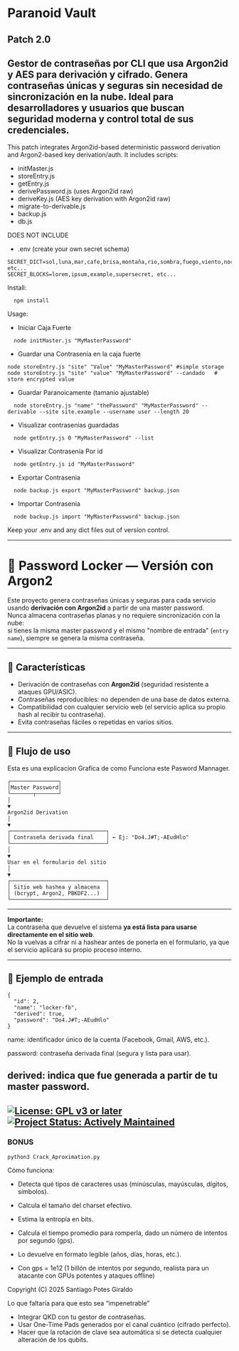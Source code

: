 # Paranoid Vault 
Patch 2.0
--------------------
Gestor de contraseñas por CLI que usa Argon2id y AES para derivación y cifrado. Genera contraseñas únicas y seguras sin necesidad de sincronización en la nube. Ideal para desarrolladores y usuarios que buscan seguridad moderna y control total de sus credenciales.
----
This patch integrates Argon2id-based deterministic password derivation and Argon2-based key derivation/auth.
It includes scripts:
- initMaster.js
- storeEntry.js
- getEntry.js
- derivePassword.js (uses Argon2id raw)
- deriveKey.js (AES key derivation with Argon2id raw)
- migrate-to-derivable.js
- backup.js
- db.js

DOES NOT INCLUDE 
- .env (create your own secret schema)
```
SECRET_DICT=sol,luna,mar,cafe,brisa,montaña,rio,sombra,fuego,viento,noche,dia,camino,trazo,clave,nexo,puerta,llave,eco,pulso, etc...
SECRET_BLOCKS=lorem,ipsum,example,supersecret, etc... 
```
Install:
```
  npm install
```
Usage:
* Iniciar Caja Fuerte
```
  node initMaster.js "MyMasterPassword" 
``` 
* Guardar una Contrasenia en la caja fuerte
``` 
node storeEntry.js "site" "Value" "MyMasterPassword" #simple storage
node storeEntry.js "site" "value" "MyMasterPassword" --candado   # store encrypted value
```
* Guardar Paranoicamente (tamanio ajustable)
```
  node storeEntry.js "name" "thePassword" "MyMasterPassword" --derivable --site site.example --username user --length 20
```
* Visualizar contrasenias guardadas
```
  node getEntry.js 0 "MyMasterPassword" --list
```
* Visualizar Contrasenia Por id
```
  node getEntry.js id "MyMasterPassword"
```
* Exportar Contrasenia
```
  node backup.js export "MyMasterPassword" backup.json
```
* Importar Contrasenia
```
  node backup.js import "MyMasterPassword" backup.json
```

Keep your .env and any dict files out of version control.

---
# 🔐 Password Locker — Versión con Argon2

Este proyecto genera contraseñas únicas y seguras para cada servicio usando **derivación con Argon2id** a partir de una master password.  
Nunca almacena contraseñas planas y no requiere sincronización con la nube:  
si tienes la misma master password y el mismo "nombre de entrada" (`entry name`), siempre se genera la misma contraseña.

---

## 🚀 Características
- Derivación de contraseñas con **Argon2id** (seguridad resistente a ataques GPU/ASIC).
- Contraseñas reproducibles: no dependen de una base de datos externa.
- Compatibilidad con cualquier servicio web (el servicio aplica su propio hash al recibir tu contraseña).
- Evita contraseñas fáciles o repetidas en varios sitios.

---

## 📌 Flujo de uso
Esta es una explicacion Grafica de como Funciona este Pasword Mannager.
```
┌───────────────┐
│Master Password│
└───────┬───────┘
│
▼
Argon2id Derivation
│
▼
┌──────────────────────────────┐
│ Contraseña derivada final    │ ← Ej: "Do4.J#T;-AEudHlo"
└──────────────────────────────┘
│
▼
Usar en el formulario del sitio
│
▼
┌──────────────────────────────┐
│ Sitio web hashea y almacena  │
│ (bcrypt, Argon2, PBKDF2...)  │
└──────────────────────────────┘
```
---
**Importante:**  
La contraseña que devuelve el sistema **ya está lista para usarse directamente en el sitio web**.  
No la vuelvas a cifrar ni a hashear antes de ponerla en el formulario, ya que el servicio aplicará su propio proceso interno.

---

## 📂 Ejemplo de entrada
```
{
  "id": 2,
  "name": "locker-fb",
  "derived": true,
  "password": "Do4.J#T;-AEudHlo"
}
```
name: identificador único de la cuenta (Facebook, Gmail, AWS, etc.).

password: contraseña derivada final (segura y lista para usar).

derived: indica que fue generada a partir de tu master password.
---
[![License: GPL v3 or later](https://img.shields.io/badge/License-GPLv3+-blue.svg)](https://www.gnu.org/licenses/gpl-3.0)
[![Project Status: Actively Maintained](https://img.shields.io/badge/Status-Activo-success.svg)](#)
--- 
### BONUS

```
python3 Crack_Aproximation.py
``` 

Cómo funciona:

* Detecta qué tipos de caracteres usas (minúsculas, mayúsculas, dígitos, símbolos).

* Calcula el tamaño del charset efectivo.

* Estima la entropía en bits.

* Calcula el tiempo promedio para romperla, dado un número de intentos por segundo (gps).

* Lo devuelve en formato legible (años, días, horas, etc.).

* Con gps = 1e12 (1 billón de intentos por segundo, realista para un atacante con GPUs potentes y ataques offline)

Copyright (C) 2025 Santiago Potes Giraldo

Lo que faltaría para que esto sea “impenetrable”
- Integrar QKD con tu gestor de contraseñas.
- Usar One-Time Pads generados por el canal cuántico (cifrado perfecto).
- Hacer que la rotación de clave sea automática si se detecta cualquier alteración de los qubits.

